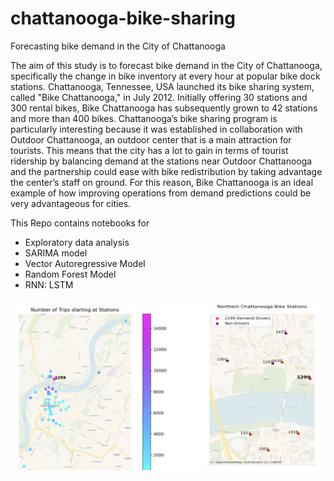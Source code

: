 # chattanooga-bike-sharing
Forecasting bike demand in the City of Chattanooga

The aim of this study is to forecast bike demand in the City of Chattanooga, specifically the change in bike inventory at every hour at popular bike dock stations. Chattanooga, Tennessee, USA launched its bike sharing system, called "Bike Chattanooga," in July 2012. Initially offering 30 stations and 300 rental bikes, Bike Chattanooga has subsequently grown to 42 stations and more than 400 bikes. Chattanooga’s bike sharing program is particularly interesting because it was established in collaboration with Outdoor Chattanooga, an outdoor center that is a main attraction for tourists. This means that the city has a lot to gain in terms of tourist ridership by balancing demand at the stations near Outdoor Chattanooga and the partnership could ease with bike redistribution by taking advantage the center’s staff on ground. For this reason, Bike Chattanooga is an ideal example of how improving operations from demand predictions could be very advantageous for cities.

This Repo contains notebooks for 
- Exploratory data analysis
- SARIMA model
- Vector Autoregressive Model
- Random Forest Model
- RNN: LSTM

![alt text](chatanooga-docks.png)

